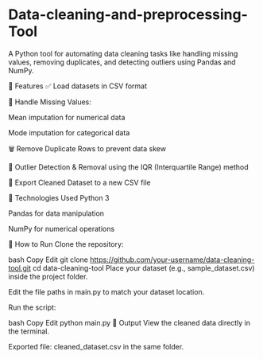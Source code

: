 # Data-cleaning-and-preprocessing-Tool
A Python tool for automating data cleaning tasks like handling missing values, removing duplicates, and detecting outliers using Pandas and NumPy.


🔧 Features
✅ Load datasets in CSV format

🧼 Handle Missing Values:

Mean imputation for numerical data

Mode imputation for categorical data

🗑️ Remove Duplicate Rows to prevent data skew

🚫 Outlier Detection & Removal using the IQR (Interquartile Range) method

💾 Export Cleaned Dataset to a new CSV file

📂 Technologies Used
Python 3

Pandas for data manipulation

NumPy for numerical operations

🚀 How to Run
Clone the repository:

bash
Copy
Edit
git clone https://github.com/your-username/data-cleaning-tool.git
cd data-cleaning-tool
Place your dataset (e.g., sample_dataset.csv) inside the project folder.

Edit the file paths in main.py to match your dataset location.

Run the script:

bash
Copy
Edit
python main.py
📁 Output
View the cleaned data directly in the terminal.

Exported file: cleaned_dataset.csv in the same folder.
